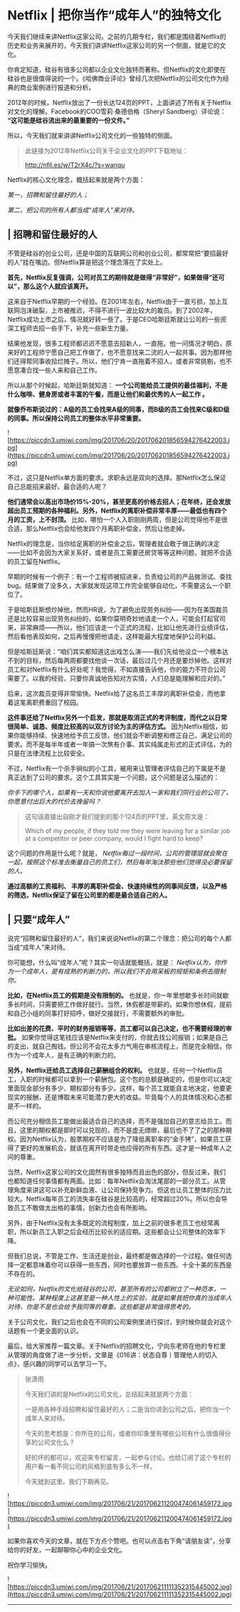 # Netflix | 把你当作“成年人”的独特文化

今天我们继续来讲Netflix这家公司。之前的几期专栏，我们都是围绕着Netflix的历史和业务来展开的，今天我们讲讲Netflix这家公司的另一个侧面，就是它的文化。

你肯定知道，硅谷有很多公司都以企业文化独特而著称。但Netflix的文化即使在硅谷也是很值得说的一个。《哈佛商业评论》曾经几次把Netflix的公司文化作为经典的商业案例进行报道和分析。

2012年的时候，Netflix放出了一份长达124页的PPT，上面讲述了所有关于Netflix对文化的理解。Facebook的COO雪莉·桑德伯格（Sheryl Sandberg）评论说： **“这可能是硅谷流出来的最重要的一份文件。”**

所以，今天我们就来讲讲Netflix公司文化的一些独特的侧面。

> 此链接为2012年Netflix公司关于企业文化的PPT下载地址：
> 
> http://nfil.es/w/T2rX4c/?s=wanqu

Netflix的核心文化理念，概括起来就是两个方面： 

 *第一，招聘和留住最好的人；*

 *第二，把公司的所有人都当成“成年人”来对待。*

## | 招聘和留住最好的人

不管是硅谷的创业公司，还是中国的互联网公司和创业公司，都常常把“要招最好的人”挂在嘴边。但Netflix算是把这个理念落在了实处上。

 **首先，Netflix反复强调，公司对员工的期待就是做得“非常好”，如果做得“还可以”，那么这个人就应该离开。**

这来自于Netflix早期的一个经验。在2001年左右，Netflix由于一直亏损，加上互联网泡沫破裂，上市被推迟，不得不进行一波比较大的裁员。到了2002年，Netflix成功上市之后，情况就好转一些了。于是CEO哈斯廷斯就让公司的一些资深工程师去招一些手下，补充一些新生力量。

结果他发现，很多工程师都迟迟不愿意去招新人，一直拖。他一问情况才明白，原来好的工程师宁愿自己把工作做了，也不愿意找来二流的人一起共事。因为那样他们还得帮同事收拾烂摊子。所以，他们宁肯一直拖着不招人，或者非常挑剔，也不愿意凑合找一些人来和自己工作。

所以从那个时候起，哈斯廷斯就知道： **一个公司能给员工提供的最佳福利，不是什么咖啡、健身房或者丰富的午餐，而是让他们和最优秀的人一起工作 。**  

 **就像乔布斯说过的：A级的员工会找来A级的同事，而B级的员工会找来C级和D级的同事。所以保持公司员工的整体水平非常重要。**

![https://piccdn3.umiwi.com/img/201706/20/201706201856594276422003.jpg](https://piccdn3.umiwi.com/img/201706/20/201706201856594276422003.jpg)

不过，这只是Netflix单方面的要求。求职永远是双向的选择。那Netflix怎么保证自己总能招来最好、最合适的人呢？

 **他们通常会以高出市场价15%-20%，甚至更高的价格去招人；在年终，还会发放超出员工预期的各种福利。另外，Netflix的离职补偿非常丰厚——最低也有四个月的工资，上不封顶。** 比如，哪怕一个人入职刚刚两周，但是公司觉得他不是很合适，那么Netflix也会给他发四个月离职补偿金，然后让他走掉。

Netflix的理念是，当你给足离职的补偿金之后，管理者就会敢于做正确的决定——比如不会因为大家关系好，或者是员工需要还房贷等等这种问题，就把不合适的员工留在Netflix。

早期的时候有一个例子：有一个工程师被招进来，负责给公司的产品做测试、查找bug。结果做了没多久，大家就发现这项工作完全能够自动化，不需要这么一个职位了。

于是哈斯廷斯想炒掉他，然而HR说，为了避免出现劳务纠纷——因为在美国裁员还是比较容易出现劳务纠纷的，如果你莫明奇妙地请走一个人，可能会打起官司来，非常麻烦——所以，他们应该走一个正式的流程，比如让他先进行业绩评估，然后看他表现如何，之后再慢慢把他请走，这样能最大程度地保护公司利益。

但是哈斯廷斯说：“咱们其实都知道这出戏怎么演——我们先给他设立一个根本达不到的目标，然后每两周都要找他谈一次话，最后过几个月还是要炒掉他。这样对员工和对Netflix有什么好处呢？我觉得，不如直接告诉他，你的能力不符合公司需要了。以我的经验，只要你真诚地告知对方实情，人们总是能理解和应对的。”

后来，这次裁员变得非常愉快。Netflix给了这名员工丰厚的离职补偿金，而他拿着这笔离职费重回了校园。

 **这件事还给了Netflix另外一个启发，那就是取消正式的考评制度，而代之以日常很简单、诚恳、频度比较高的以双方讨论为主的评估方式。** 因为Netflix相信，如果你能够持续、快速地给予员工反馈，他们就会不断调整和修正自己，满足公司的要求。而不是每半年或者一年搞一次煞有介事、其实纯属走形式的正式评估，为的只是在法律流程上比较安全。

不过，Netflix有一个杀手锏似的小工具，被用来让管理者评估自己的下属是不是真正达到了公司的要求。这个工具其实是一个问题，这个问题是这么描述的：

 *你手下的哪个人，如果有一天和你说他要离开去加入一家和我们同行业的公司了，你愿意付出巨大的代价去挽留吗？*

> 这句话直接出自刚才我们提到的那个124页的PPT里，英文原文是：
> 
> Which of my people, if they told me they were leaving for a similar job at a competitor or peer company, would I fight hard to keep?

这个问题的作用是什么呢？就是， *Netflix每过一段时间，公司的管理层就会聚在一起，按照这个标准去衡量自己的员工们，然后每年淘汰那些他们觉得没必要保留的人。*

 **通过高额的工资福利、 丰厚的离职补偿金、快速持续性的同事间反馈，以及严格的筛选，Netflix保证了留在公司里的都是最合适自己的人。**

## | 只要“成年人”

说完“招聘和留住最好的人”，我们来说说Netflix的第二个理念：把公司的每个人都当成“成年人”来对待。

你可能想，什么叫“成年人”呢？其实一句话就能概括，就是： *Netflix认为，你作为一个成年人，是有成熟的判断力的，所以我们不会用呆板的规矩和条例去限制你。*

 **比如，在Netflix员工的假期是没有限制的。** 也就是，你一年里想歇多长时间就歇多长时间，只需要把工作做好就行。当然，休假都是带薪的。如果你想休假，提前和自己小组的同事打好招呼，做好交接就行，不需要额外的审批。

 **比如出差的花费、平时的财务报销等等，员工都可以自己决定，也不需要经理的审批。** 如果你觉得这笔钱应该是Netflix来支付的，你就去找公司报销；如果是自己的支出，就自己掏钱。但公司不会花太多力气用在审核流程上，而是完全相信，你作为一个成年人，是有正确的判断力的。

 **另外，Netflix还给员工选择自己薪酬组合的权利。** 也就是，任何一个Netflix员工，入职的时候都可以拿到一个薪酬包。这个包的总额是确定的，但是你可以决定里面现金部分有多少、期权部分有多少。这样，每个员工就能自主地决定，他要更现实的报酬，还是博取未来可能潜力更大的收益。毕竟每个人的具体情况和心态都是不一样的。

而公司充分相信员工能做出最适合自己的选择，而不是强加自己的意志给员工。而且，这里的期权都是即时可以兑现的，而不是虚无缥缈，最后也不了了之的那种期权。因为Netflix认为，股票期权不应该是为了降低离职率的“金手铐”，如果员工获得了更好的发展机会，就该在离开时带走他应得的所有东西。这才是一种成年人之间的尊重。

当然，Netflix这家公司的文化固然有很多独特而且出色的部分，但反过来，我们也都知道任何事情都有两面。比如：每年Netflix会淘汰尾部的一部分员工。从管理角度来讲这可以补充新鲜血液、让公司保持竞争力。但这也让员工整体的压力比较大。Netflix每年员工的流失率在硅谷是比较高的，经常超过20%。所以也会导致员工不敢做太出格的事情，创新力也会有所影响。

另外，由于Netflix没有太多既定的流程制度，加上之前的很多老员工也经常离职，所以新员工入职之后会经历比较长的适应期。这些都会让公司整体的效率下降。

但我们总说，不管是工作、生活还是创业，最终都是做选择的一个过程。做任何选择一定都意味着你可以获得一些东西，同时也要放弃一些东西。十全十美的东西是不存在的。

 *无论如何，Netflix的文化给硅谷的公司，甚至所有的公司都树立了一种范本，一种可能性。某种程度上这甚至是一种人性上的实验，就是如果我把你真的当成年人对待，你是不是也会给予我同等的尊重。这些都是非常值得思考的。*

关于公司文化，我们之后也会在不同的公司案例里进行探讨，到时候你就会对这个话题有一个更全面的认识。

最后，给大家推荐一篇文章。关于Netflix的招聘文化，宁向东老师在他的专栏里从管理的角度做了进一步分析，文章是《016讲：状态自尊丨管理他人的切入点》，感兴趣的同学可以去学习一下。

> 张潇雨
> 
> 今天我们讲的是Netflix的公司文化，总结起来就是两个方面：
> 
> 一是用各种手段招聘和留住最好的人；二是当你进到公司之后，把你当一个成年人来对待。
> 
> 今天的思考题是：你所在的公司，或者你印象里有哪些公司有什么很值得分享的公司文化么？
> 
> 好的坏的都可以，欢迎来专栏留言，一起参与讨论。也给订阅了这个专栏的用户看一看不同公司的风格到底有多么不一样。
> 
> 今天就到这里。我们下期再见。

![https://piccdn3.umiwi.com/img/201706/21/201706211200474061459172.jpg](https://piccdn3.umiwi.com/img/201706/21/201706211200474061459172.jpg)

如果你喜欢今天的文章，就在下方点个赞吧。也可以点击右下角“请朋友读”，分享给你的好友，一起聊聊你心中的企业文化。

祝你学习愉快。

![https://piccdn3.umiwi.com/img/201706/21/201706211111352315445002.jpg](https://piccdn3.umiwi.com/img/201706/21/201706211111352315445002.jpg)

---
